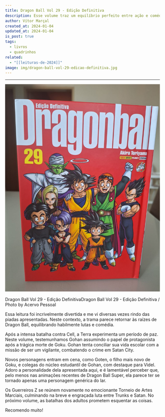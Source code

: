 ```yaml
---
title: Dragon Ball Vol 29 - Edição Definitiva
description: Esse volume traz um equilíbrio perfeito entre ação e comédia envolvente, retornando às origens do que era Dragon Ball.
author: Vítor Marçal
created_at: 2024-01-04
updated_at: 2024-01-04
is_post: true
tags:
  - livros
  - quadrinhos
related:
  - "[[leituras-de-2024]]"
image: img/dragon-ball-vol-29-edicao-definitiva.jpg
---
```

---
![Dragon Ball Vol 29  - Edição Definitiva](img/dragon-ball-vol-29-edicao-definitiva.jpg)

Dragon Ball Vol 29 - Edição DefinitivaDragon Ball Vol 29 - Edição Definitiva / Photo by Acervo Pessoal

Essa leitura foi incrivelmente divertida e me vi diversas vezes rindo das piadas apresentadas. Neste contexto, a trama parece retornar às raízes de Dragon Ball, equilibrando habilmente lutas e comédia.

Após a intensa batalha contra Cell, a Terra experimenta um período de paz. Neste volume, testemunhamos Gohan assumindo o papel de protagonista após a trágica morte de Goku. Gohan tenta conciliar sua vida escolar com a missão de ser um vigilante, combatendo o crime em Satan City.

Novos personagens entram em cena, como Goten, o filho mais novo de Goku, e colegas do núcleo estudantil de Gohan, com destaque para Videl. Adoro a personalidade dela apresentada aqui, e é lamentável perceber que, pelo menos nas animações recentes de Dragon Ball Super, ela parece ter se tornado apenas uma personagem genérica do lar.

Os Guerreiros Z se reúnem novamente no emocionante Torneio de Artes Marciais, culminando na breve e engraçada luta entre Trunks e Satan. No próximo volume, as batalhas dos adultos prometem esquentar as coisas.

Recomendo muito!